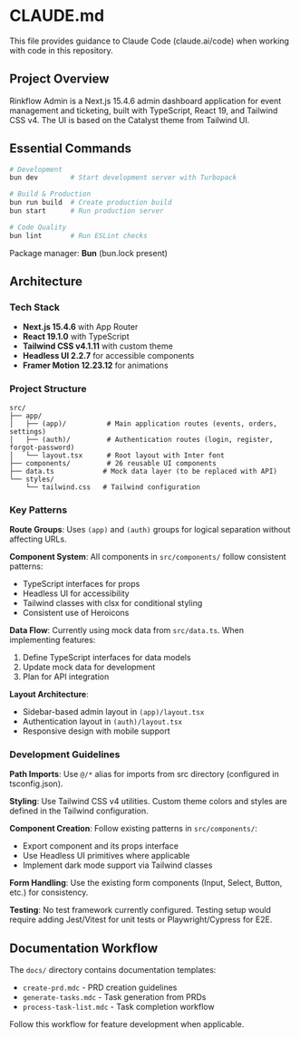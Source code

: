 # CLAUDE.md

This file provides guidance to Claude Code (claude.ai/code) when working with code in this repository.

## Project Overview

Rinkflow Admin is a Next.js 15.4.6 admin dashboard application for event management and ticketing, built with TypeScript, React 19, and Tailwind CSS v4. The UI is based on the Catalyst theme from Tailwind UI.

## Essential Commands

```bash
# Development
bun dev        # Start development server with Turbopack

# Build & Production
bun run build  # Create production build
bun start      # Run production server

# Code Quality
bun lint       # Run ESLint checks
```

Package manager: **Bun** (bun.lock present)

## Architecture

### Tech Stack
- **Next.js 15.4.6** with App Router
- **React 19.1.0** with TypeScript
- **Tailwind CSS v4.1.11** with custom theme
- **Headless UI 2.2.7** for accessible components
- **Framer Motion 12.23.12** for animations

### Project Structure
```
src/
├── app/
│   ├── (app)/          # Main application routes (events, orders, settings)
│   ├── (auth)/         # Authentication routes (login, register, forgot-password)
│   └── layout.tsx      # Root layout with Inter font
├── components/         # 26 reusable UI components
├── data.ts            # Mock data layer (to be replaced with API)
└── styles/
    └── tailwind.css   # Tailwind configuration
```

### Key Patterns

**Route Groups**: Uses `(app)` and `(auth)` groups for logical separation without affecting URLs.

**Component System**: All components in `src/components/` follow consistent patterns:
- TypeScript interfaces for props
- Headless UI for accessibility
- Tailwind classes with clsx for conditional styling
- Consistent use of Heroicons

**Data Flow**: Currently using mock data from `src/data.ts`. When implementing features:
1. Define TypeScript interfaces for data models
2. Update mock data for development
3. Plan for API integration

**Layout Architecture**: 
- Sidebar-based admin layout in `(app)/layout.tsx`
- Authentication layout in `(auth)/layout.tsx`
- Responsive design with mobile support

### Development Guidelines

**Path Imports**: Use `@/*` alias for imports from src directory (configured in tsconfig.json).

**Styling**: Use Tailwind CSS v4 utilities. Custom theme colors and styles are defined in the Tailwind configuration.

**Component Creation**: Follow existing patterns in `src/components/`:
- Export component and its props interface
- Use Headless UI primitives where applicable
- Implement dark mode support via Tailwind classes

**Form Handling**: Use the existing form components (Input, Select, Button, etc.) for consistency.

**Testing**: No test framework currently configured. Testing setup would require adding Jest/Vitest for unit tests or Playwright/Cypress for E2E.

## Documentation Workflow

The `docs/` directory contains documentation templates:
- `create-prd.mdc` - PRD creation guidelines
- `generate-tasks.mdc` - Task generation from PRDs
- `process-task-list.mdc` - Task completion workflow

Follow this workflow for feature development when applicable.